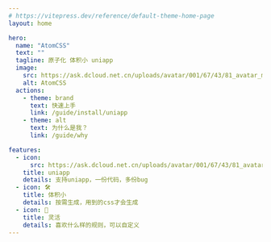 ```yaml
---
# https://vitepress.dev/reference/default-theme-home-page
layout: home

hero:
  name: "AtomCSS"
  text: ""
  tagline: 原子化 体积小 uniapp
  image:
    src: https://ask.dcloud.net.cn/uploads/avatar/001/67/43/81_avatar_max.jpg
    alt: AtomCSS
  actions:
    - theme: brand
      text: 快速上手
      link: /guide/install/uniapp
    - theme: alt
      text: 为什么是我？
      link: /guide/why

features:
  - icon: 
      src: https://ask.dcloud.net.cn/uploads/avatar/001/67/43/81_avatar_max.jpg
    title: uniapp
    details: 支持uniapp，一份代码，多份bug
  - icon: 🛠
    title: 体积小
    details: 按需生成，用到的css才会生成
  - icon: 🎨
    title: 灵活
    details: 喜欢什么样的规则，可以自定义
---
```


